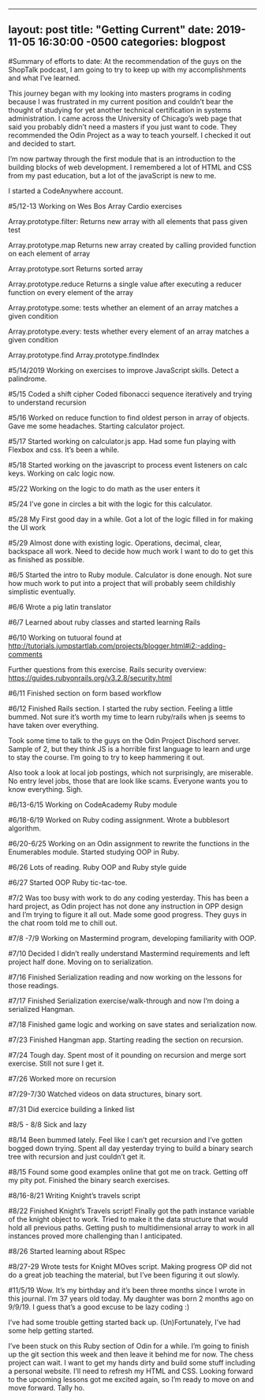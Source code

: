 
---
layout: post
title:  "Getting Current"
date:   2019-11-05 16:30:00 -0500
categories: blogpost
---

#Summary of efforts to date:
At the recommendation of the guys on the ShopTalk podcast, I am going to try to keep up with my accomplishments and what I’ve learned. 

This journey began with my looking into masters programs in coding because I was frustrated in my current position and couldn’t bear the thought of studying for yet another technical certification in systems administration. I came across the University of Chicago’s web page that said you probably didn’t need a masters if you just want to code. They recommended the Odin Project as a way to teach yourself. I checked it out and decided to start.

I’m now partway through the first module that is an introduction to the building blocks of web development. I remembered a lot of HTML and CSS from my past education, but a lot of the javaScript is new to me. 

I started a CodeAnywhere account.

#5/12-13
Working on Wes Bos Array Cardio exercises

Array.prototype.filter:
Returns new array with all elements that pass given test

Array.prototype.map
Returns new array created by calling provided function on each element of array

Array.prototype.sort
Returns sorted array

Array.prototype.reduce
Returns a single value after executing a reducer function on every element of the array

Array.prototype.some: 
tests whether an element of an array matches a given condition

Array.prototype.every:
 tests whether every element of an array matches a given condition

Array.prototype.find
Array.prototype.findIndex




#5/14/2019
Working on exercises to improve JavaScript skills. Detect a palindrome. 

#5/15
Coded a shift cipher
Coded fibonacci sequence iteratively and trying to understand recursion

#5/16
Worked on reduce function to find oldest person in array of objects. Gave me some headaches. Starting calculator project. 

#5/17
Started working on calculator.js app. Had some fun playing with Flexbox and css. It’s been a while.

#5/18
Started working on the javascript to process event listeners on calc keys. Working on calc logic now.

#5/22
Working on the logic to do math as the user enters it

#5/24
I’ve gone in circles a bit with the logic for this calculator. 

#5/28
My First good day in a while. Got a lot of the logic filled in for making the UI work

#5/29
Almost done with existing logic. Operations, decimal, clear, backspace all work. Need to decide how much work I want to do to get this as finished as possible. 

#6/5
Started the intro to Ruby module. Calculator is done enough. Not sure how much work to put into a project that will probably seem childishly simplistic eventually. 

#6/6
Wrote a pig latin translator

#6/7 
Learned about ruby classes and started learning Rails

#6/10
Working on tutuoral found at http://tutorials.jumpstartlab.com/projects/blogger.html#i2:-adding-comments

Further questions from this exercise. Rails security overview: https://guides.rubyonrails.org/v3.2.8/security.html

#6/11
Finished section on form based workflow

#6/12
Finished Rails section. I started the ruby section. Feeling a little bummed. Not sure it’s worth my time to learn ruby/rails when js seems to have taken over everything. 

Took some time to talk to the guys on the Odin Project Dischord server. Sample of 2, but they think JS is a horrible first language to learn and urge to stay the course. I’m going to try to keep hammering it out. 

Also took a look at local job postings, which not surprisingly, are miserable. No entry level jobs, those that are look like scams. Everyone wants you to know everything. Sigh.

#6/13-6/15
Working on CodeAcademy Ruby module

#6/18-6/19
Worked on Ruby coding assignment. Wrote a bubblesort algorithm. 


#6/20-6/25
Working on an Odin assignment to rewrite the functions in the Enumerables module. Started studying OOP in Ruby.

#6/26
Lots of reading. Ruby OOP and Ruby style guide

#6/27
Started OOP Ruby tic-tac-toe.

#7/2
Was too busy with work to do any coding yesterday. This has been a hard project, as Odin project has not done any instruction in OPP design and I’m trying to figure it all out. Made some good progress. They guys in the chat room told me to chill out. 

#7/8 -7/9
Working on Mastermind program, developing familiarity with OOP.

#7/10
Decided I didn’t really understand Mastermind requirements and left project half done. Moving on to serialization.

#7/16
Finished Serialization reading and now working on the lessons for those readings.

#7/17
Finished Serialization exercise/walk-through and now I’m doing a serialized Hangman.

#7/18
Finished game logic and working on save states and serialization now.

#7/23
Finished Hangman app. Starting reading the section on recursion.

#7/24
Tough day. Spent most of it pounding on recursion and merge sort exercise. Still not sure I get it. 

#7/26
Worked more on recursion

#7/29-7/30
Watched videos on data structures, binary sort.

#7/31
Did exercice building a linked list

#8/5 - 8/8 
Sick and lazy

#8/14
Been bummed lately. Feel like I can’t get recursion and I’ve gotten bogged down trying. Spent all day yesterday trying to build a binary search tree with recursion and just couldn’t get it. 

#8/15
Found some good examples online that got me on track. Getting off my pity pot. Finished the binary search exercises. 


#8/16-8/21
Writing Knight’s travels script

#8/22
Finished Knight’s Travels script! Finally got the path instance variable of the knight object to work. Tried to make it the data structure that would hold all previous paths. Getting push to multidimensional array to work in all instances proved more challenging than I anticipated. 

#8/26
Started learning about RSpec

#8/27-29
Wrote tests for Knight MOves script. Making progress OP did not do a great job teaching the material, but I’ve been figuring it out slowly.


#11/5/19
Wow. It’s my birthday and it’s been three months since I wrote in this journal. I’m 37 years old today. My daughter was born 2 months ago on 9/9/19. I guess that’s a good excuse to be lazy coding :) 

I’ve had some trouble getting started back up. (Un)Fortunately, I’ve had some help getting started. 

I’ve been stuck on this Ruby section of Odin for a while. I’m going to finish up the git section this week and then leave it behind me for now. The chess project can wait. I want to get my hands dirty and build some stuff including a personal website. I’ll need to refresh my HTML and CSS. Looking forward to the upcoming lessons got me excited again, so I’m ready to move on and move forward. Tally ho.




